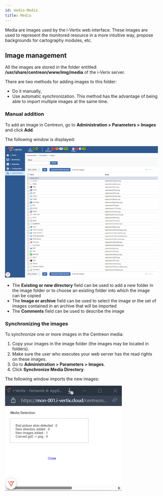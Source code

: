 ```yaml
---
id: media-Media
title: Media
---
```


Media are images used by the i-Vertix web interface. These images are used to
represent the monitored resource in a more intuitive way, propose backgrounds
for cartography modules, etc.

## Image management

All the images are stored in the folder entitled:
**/usr/share/centreon/www/img/media** of the i-Verix server.

There are two methods for adding images to this folder:

- Do it manually,
- Use automatic synchronization. This method has the advantage of being able
to import multiple images at the same time.

### Manual addition

To add an image in Centreon, go to **Administration > Parameters > Images** and
click **Add**.

The following window is displayed:

![image](../../assets/administration/medias/dmedias.png)

- The **Existing or new directory** field can be used to add a new folder in the
image folder or to choose an existing folder into which the image can be
copied
- The **Image or archive** field can be used to select the image or the set of
images contained in an archive that will be imported
- The **Comments** field can be used to describe the image

### Synchronizing the images

To synchronize one or more images in the Centreon media:

1. Copy your images in the image folder (the images may be located in folders).
2. Make sure the user who executes your web server has the read rights on
these images.
3. Go to **Administration > Parameters > Images**.
4. Click **Synchronize Media Directory**.

The following window imports the new images:

![image](../../assets/administration/medias/dmediasimports.png)